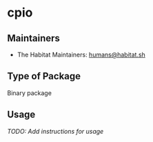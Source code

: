 # cpio

## Maintainers

* The Habitat Maintainers: <humans@habitat.sh>

## Type of Package

Binary package

## Usage

*TODO: Add instructions for usage*
